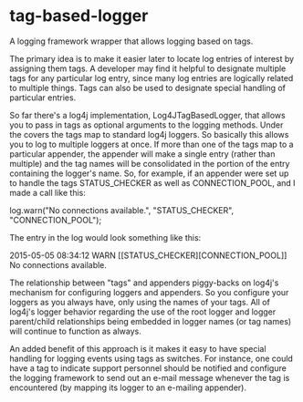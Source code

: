 # tag-based-logger
A logging framework wrapper that allows logging based on tags.

The primary idea is to make it easier later to locate log entries of interest by assigning them
tags.   A developer may find it helpful to designate multiple tags for any particular log entry,
since many log entries are logically related to multiple things.  Tags can also be used to designate
special handling of particular entries.

So far there's a log4j implementation, Log4JTagBasedLogger, that allows you to pass in tags as
optional arguments to the logging methods.  Under the covers the tags map to standard log4j loggers.
So basically this allows you to log to multiple loggers at once. If more than one of the tags map to
a particular appender, the appender will make a single entry (rather than multiple) and the tag
names will be consolidated in the portion of the entry containing the logger's name. So, for
example, if an appender were set up to handle the tags STATUS_CHECKER as well as CONNECTION_POOL,
and I made a call like this:

log.warn("No connections available.", "STATUS_CHECKER", "CONNECTION_POOL");

The entry in the log would look something like this:

2015-05-05 08:34:12 WARN [[STATUS_CHECKER][CONNECTION_POOL]] No connections available.


The relationship between "tags" and appenders piggy-backs on log4j's mechanism for configuring
loggers and appenders.  So you configure your loggers as you always have, only using the names of
your tags.  All of log4j's logger behavior regarding the use of the root logger and logger
parent/child relationships being embedded in logger names (or tag names) will continue to function
as always.

An added benefit of this approach is it makes it easy to have special handling for logging events
using tags as switches.  For instance, one could have a tag to indicate support personnel should be
notified and configure the logging framework to send out an e-mail message whenever the tag is
encountered (by mapping its logger to an e-mailing appender).
